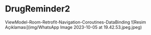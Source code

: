 # DrugReminder2
ViewModel-Room-Retrofit-Navigation-Coroutines-DataBinding
![Resim Açıklaması](img/WhatsApp Image 2023-10-05 at 19.42.53.jpeg.jpeg)
